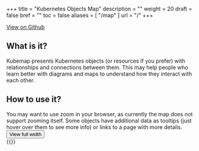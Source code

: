 +++
title = "Kubernetes Objects Map"
description = ""
weight = 20
draft = false
bref = ""
toc = false
aliases = [
    "/map"
]
url = "/"
+++

<div id="action-buttons">
    <a class="button outline big" href="https://github.com/cloudowski/kubemap">View on Github</a>
</div>


<h2 itemprop="headline">What is it?</h2>
<div id="post">
    Kubemap presents Kubernetes objects (or resources if you prefer) with relationships
    and connections between them.
    This may help people who learn better with diagrams and maps to understand how they interact with each other.
</div>

<h2 itemprop="headline">How to use it?</h2>
<div id="post">
    You may want to use zoom in your browser, as currently the map does not support zooming itself. Some objects have additional data as tooltips (just hover over them to see more info) or links to a page with more details.
</div>

<div id="action-buttons">
  <a href="/map" class=“button big align-center” role="button">
    <button class="button big">
      View full width
    </button>
  </a>


</div>
{{<genmap>}}
